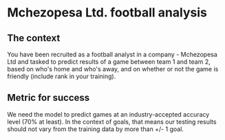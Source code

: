 
# Mchezopesa Ltd. football analysis


## The context
You have been recruited as a football analyst in a company - Mchezopesa Ltd and tasked to predict results of a game between team 1 and team 2, based on who's home and who's away, and on whether or not the game is friendly (include rank in your training).

## Metric for success
We need the model to predict games at an industry-accepted accuracy level (70% at least). In the context of goals, that means our testing results should not vary from the training data by more than +/- 1 goal.
